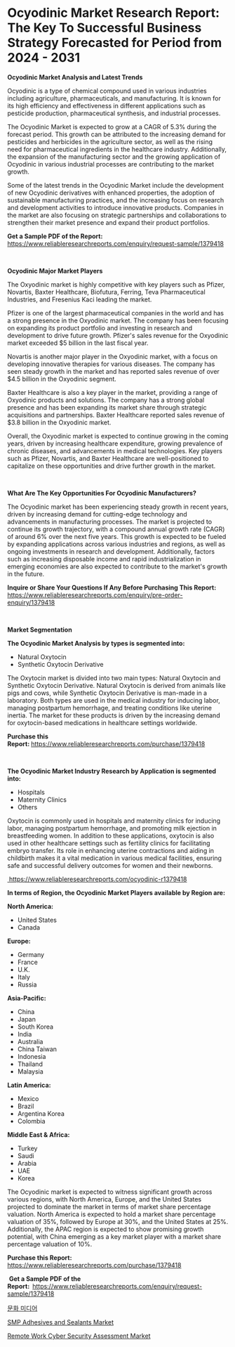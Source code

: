 <p><h1>Ocyodinic Market Research Report: The Key To Successful Business Strategy Forecasted for Period from 2024 - 2031</h1></p><p><strong>Ocyodinic Market Analysis and Latest Trends</strong></p>
<p><p>Ocyodinic is a type of chemical compound used in various industries including agriculture, pharmaceuticals, and manufacturing. It is known for its high efficiency and effectiveness in different applications such as pesticide production, pharmaceutical synthesis, and industrial processes.</p><p>The Ocyodinic Market is expected to grow at a CAGR of 5.3% during the forecast period. This growth can be attributed to the increasing demand for pesticides and herbicides in the agriculture sector, as well as the rising need for pharmaceutical ingredients in the healthcare industry. Additionally, the expansion of the manufacturing sector and the growing application of Ocyodinic in various industrial processes are contributing to the market growth.</p><p>Some of the latest trends in the Ocyodinic Market include the development of new Ocyodinic derivatives with enhanced properties, the adoption of sustainable manufacturing practices, and the increasing focus on research and development activities to introduce innovative products. Companies in the market are also focusing on strategic partnerships and collaborations to strengthen their market presence and expand their product portfolios.</p></p>
<p><strong>Get a Sample PDF of the Report:&nbsp;</strong> <a href="https://www.reliableresearchreports.com/enquiry/request-sample/1379418">https://www.reliableresearchreports.com/enquiry/request-sample/1379418</a></p>
<p>&nbsp;</p>
<p><strong>Ocyodinic Major Market Players</strong></p>
<p><p>The Oxyodinic market is highly competitive with key players such as Pfizer, Novartis, Baxter Healthcare, Biofutura, Ferring, Teva Pharmaceutical Industries, and Fresenius Kaci leading the market.</p><p>Pfizer is one of the largest pharmaceutical companies in the world and has a strong presence in the Oxyodinic market. The company has been focusing on expanding its product portfolio and investing in research and development to drive future growth. Pfizer's sales revenue for the Oxyodinic market exceeded $5 billion in the last fiscal year.</p><p>Novartis is another major player in the Oxyodinic market, with a focus on developing innovative therapies for various diseases. The company has seen steady growth in the market and has reported sales revenue of over $4.5 billion in the Oxyodinic segment.</p><p>Baxter Healthcare is also a key player in the market, providing a range of Oxyodinic products and solutions. The company has a strong global presence and has been expanding its market share through strategic acquisitions and partnerships. Baxter Healthcare reported sales revenue of $3.8 billion in the Oxyodinic market.</p><p>Overall, the Oxyodinic market is expected to continue growing in the coming years, driven by increasing healthcare expenditure, growing prevalence of chronic diseases, and advancements in medical technologies. Key players such as Pfizer, Novartis, and Baxter Healthcare are well-positioned to capitalize on these opportunities and drive further growth in the market.</p></p>
<p>&nbsp;</p>
<p><strong>What Are The Key Opportunities For Ocyodinic Manufacturers?</strong></p>
<p><p>The Ocyodinic market has been experiencing steady growth in recent years, driven by increasing demand for cutting-edge technology and advancements in manufacturing processes. The market is projected to continue its growth trajectory, with a compound annual growth rate (CAGR) of around 6% over the next five years. This growth is expected to be fueled by expanding applications across various industries and regions, as well as ongoing investments in research and development. Additionally, factors such as increasing disposable income and rapid industrialization in emerging economies are also expected to contribute to the market's growth in the future.</p></p>
<p><strong>Inquire or Share Your Questions If Any Before Purchasing This Report:</strong> <a href="https://www.reliableresearchreports.com/enquiry/pre-order-enquiry/1379418">https://www.reliableresearchreports.com/enquiry/pre-order-enquiry/1379418</a></p>
<p>&nbsp;</p>
<p><strong>Market Segmentation</strong></p>
<p><strong>The Ocyodinic Market Analysis by types is segmented into:</strong></p>
<p><ul><li>Natural Oxytocin</li><li>Synthetic Oxytocin Derivative</li></ul></p>
<p><p>The Oxytocin market is divided into two main types: Natural Oxytocin and Synthetic Oxytocin Derivative. Natural Oxytocin is derived from animals like pigs and cows, while Synthetic Oxytocin Derivative is man-made in a laboratory. Both types are used in the medical industry for inducing labor, managing postpartum hemorrhage, and treating conditions like uterine inertia. The market for these products is driven by the increasing demand for oxytocin-based medications in healthcare settings worldwide.</p></p>
<p><strong>Purchase this Report:&nbsp;</strong><a href="https://www.reliableresearchreports.com/purchase/1379418">https://www.reliableresearchreports.com/purchase/1379418</a></p>
<p>&nbsp;</p>
<p><strong>The Ocyodinic Market Industry Research by Application is segmented into:</strong></p>
<p><ul><li>Hospitals</li><li>Maternity Clinics</li><li>Others</li></ul></p>
<p><p>Oxytocin is commonly used in hospitals and maternity clinics for inducing labor, managing postpartum hemorrhage, and promoting milk ejection in breastfeeding women. In addition to these applications, oxytocin is also used in other healthcare settings such as fertility clinics for facilitating embryo transfer. Its role in enhancing uterine contractions and aiding in childbirth makes it a vital medication in various medical facilities, ensuring safe and successful delivery outcomes for women and their newborns.</p></p>
<p><a href="https://www.reliableresearchreports.com/ocyodinic-r1379418">&nbsp;https://www.reliableresearchreports.com/ocyodinic-r1379418</a></p>
<p><strong>In terms of Region, the Ocyodinic Market Players available by Region are:</strong></p>
<p>
    <p> <strong> North America: </strong>
        <ul>
            <li>United States</li>
            <li>Canada</li>
        </ul>
        </p> 
    <p> <strong> Europe: </strong>
        <ul>
            <li>Germany</li>
            <li>France</li>
            <li>U.K.</li>
            <li>Italy</li>
            <li>Russia</li>
        </ul>
        </p> 
    <p> <strong> Asia-Pacific: </strong>
        <ul>
            <li>China</li>
            <li>Japan</li>
            <li>South Korea</li>
            <li>India</li>
            <li>Australia</li>
            <li>China Taiwan</li>
            <li>Indonesia</li>
            <li>Thailand</li>
            <li>Malaysia</li>
        </ul>
        </p> 
    <p> <strong> Latin America: </strong>
        <ul>
            <li>Mexico</li>
            <li>Brazil</li>
            <li>Argentina Korea</li>
            <li>Colombia</li>
        </ul>
        </p> 
    <p> <strong> Middle East & Africa: </strong>
        <ul>
            <li>Turkey</li>
            <li>Saudi</li>
            <li>Arabia</li>
            <li>UAE</li>
            <li>Korea</li>
        </ul>
    </p>
    </p>
<p><p>The Ocyodinic market is expected to witness significant growth across various regions, with North America, Europe, and the United States projected to dominate the market in terms of market share percentage valuation. North America is expected to hold a market share percentage valuation of 35%, followed by Europe at 30%, and the United States at 25%. Additionally, the APAC region is expected to show promising growth potential, with China emerging as a key market player with a market share percentage valuation of 10%.</p></p>
<p><strong>Purchase this Report: </strong><a href="https://www.reliableresearchreports.com/purchase/1379418">https://www.reliableresearchreports.com/purchase/1379418</a></p>
<p>&nbsp;<strong>Get a Sample PDF of the Report:&nbsp;&nbsp;</strong><a href="https://www.reliableresearchreports.com/enquiry/request-sample/1379418">https://www.reliableresearchreports.com/enquiry/request-sample/1379418</a></p>
<p><strong></strong></p>
<p><p><a href="https://medium.com/@kirby6567566/%EB%AC%B8%ED%99%94-%EB%A7%A4%EC%B2%B4-%EC%8B%9C%EC%9E%A5-%EB%B3%B4%EA%B3%A0%EC%84%9C%EB%8A%94-%EC%9D%B4-%EC%8B%9C%EC%9E%A5%EC%9D%98-%EC%B5%9C%EC%8B%A0-%ED%8A%B8%EB%A0%8C%EB%93%9C%EC%99%80-%EC%84%B1%EC%9E%A5-%EA%B8%B0%ED%9A%8C%EB%A5%BC-%EB%B0%9D%ED%98%80%EC%A4%8D%EB%8B%88%EB%8B%A4-7f1b6da0d083">문화 미디어</a></p><p><a href="https://www.linkedin.com/pulse/global-smp-adhesives-sealants-market-size-trends-insights-uuhge">SMP Adhesives and Sealants Market</a></p><p><a href="https://www.linkedin.com/pulse/analyzing-remote-work-cyber-security-assessment-market-global-uedee">Remote Work Cyber Security Assessment Market</a></p></p>